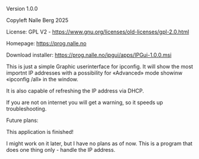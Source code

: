 Version 1.0.0

Copyleft Nalle Berg 2025

License: GPL V2 - https://www.gnu.org/licenses/old-licenses/gpl-2.0.html

Homepage: https://prog.nalle.no

Download installer: https://prog.nalle.no/ipgui/apps/IPGui-1.0.0.msi

This is just a simple Graphic userinterface for ipconfig. It will show the most importnt IP addresses with a possibility for 
«Advanced» mode showinw «ipconfig /all» in the window.

It is also capable of refreshing the IP address via DHCP.

If you are not on internet you will get a warning, so it speeds up troubleshooting.

Future plans:

This application is finished!

I might work on it later, but I have no plans as of now. This is a program that does one thing only - handle the IP address.
